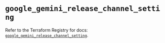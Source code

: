 # `google_gemini_release_channel_setting`

Refer to the Terraform Registry for docs: [`google_gemini_release_channel_setting`](https://registry.terraform.io/providers/hashicorp/google/6.44.0/docs/resources/gemini_release_channel_setting).
